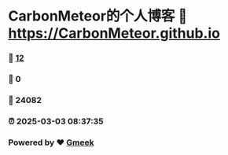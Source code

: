# CarbonMeteor的个人博客 :link: https://CarbonMeteor.github.io 
### :page_facing_up: [12](https://CarbonMeteor.github.io/tag.html) 
### :speech_balloon: 0 
### :hibiscus: 24082 
### :alarm_clock: 2025-03-03 08:37:35 
### Powered by :heart: [Gmeek](https://github.com/Meekdai/Gmeek)
